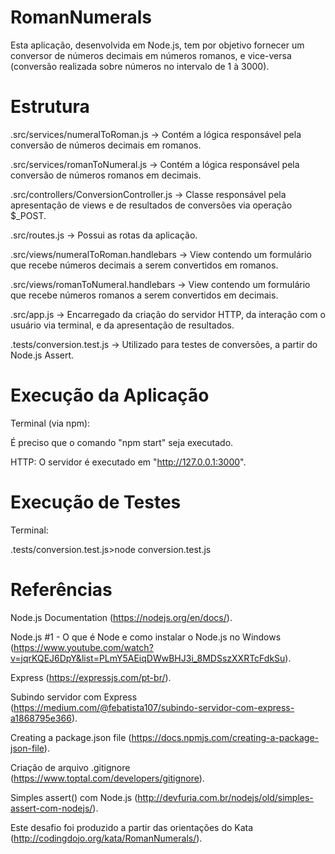 # RomanNumerals
Esta aplicação, desenvolvida em Node.js, tem por objetivo fornecer um conversor de números decimais em números romanos, e vice-versa (conversão realizada sobre números no intervalo de 1 à 3000).



# Estrutura
.src/services/numeralToRoman.js -> Contém a lógica responsável pela conversão de números decimais em romanos.

.src/services/romanToNumeral.js -> Contém a lógica responsável pela conversão de números romanos em decimais.

.src/controllers/ConversionController.js -> Classe responsável pela apresentação de views e de resultados de conversões via operação $_POST.

.src/routes.js -> Possui as rotas da aplicação.

.src/views/numeralToRoman.handlebars -> View contendo um formulário que recebe números decimais a serem convertidos em romanos.

.src/views/romanToNumeral.handlebars -> View contendo um formulário que recebe números romanos a serem convertidos em decimais.

.src/app.js -> Encarregado da criação do servidor HTTP, da interação com o usuário via terminal, e da apresentação de resultados.

.tests/conversion.test.js -> Utilizado para testes de conversões, a partir do Node.js Assert.



# Execução da Aplicação
Terminal (via npm):

É preciso que o comando "npm start" seja executado.


HTTP:
O servidor é executado em "http://127.0.0.1:3000".



# Execução de Testes
Terminal:

.tests/conversion.test.js>node conversion.test.js



# Referências
Node.js Documentation (https://nodejs.org/en/docs/).

Node.js #1 - O que é Node e como instalar o Node.js no Windows (https://www.youtube.com/watch?v=jqrKQEJ6DpY&list=PLmY5AEiqDWwBHJ3i_8MDSszXXRTcFdkSu).

Express (https://expressjs.com/pt-br/).

Subindo servidor com Express (https://medium.com/@febatista107/subindo-servidor-com-express-a1868795e366).

Creating a package.json file (https://docs.npmjs.com/creating-a-package-json-file).

Criação de arquivo .gitignore (https://www.toptal.com/developers/gitignore).

Simples assert() com Node.js (http://devfuria.com.br/nodejs/old/simples-assert-com-nodejs/).


Este desafio foi produzido a partir das orientações do Kata (http://codingdojo.org/kata/RomanNumerals/).
